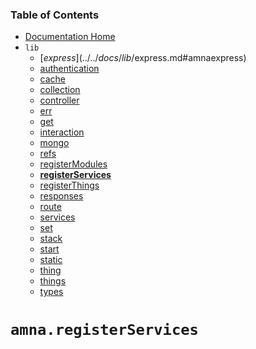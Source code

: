 <!-- -toc- -->
### Table of Contents

- [Documentation Home](../../../../#documentation)
- `lib`
    - [$express](../../docs/lib/$express.md#amnaexpress)
    - [authentication](../../docs/lib/authentication.md#amnaauthentication)
    - [cache](../../docs/lib/cache.md#amnacache)
    - [collection](../../docs/lib/collection.md#amnacollection)
    - [controller](../../docs/lib/controller.md#amnacontroller)
    - [err](../../docs/lib/err.md#amnaerr)
    - [get](../../docs/lib/get.md#amnaget)
    - [interaction](../../docs/lib/interaction.md#amnainteraction)
    - [mongo](../../docs/lib/mongo.md#amnamongo)
    - [refs](../../docs/lib/refs.md#amnarefs)
    - [registerModules](../../docs/lib/registerModules.md#amnaregistermodules)
    - **[registerServices](../../docs/lib/registerServices.md#amnaregisterservices)**
    - [registerThings](../../docs/lib/registerThings.md#amnaregisterthings)
    - [responses](../../docs/lib/responses.md#amnaresponses)
    - [route](../../docs/lib/route.md#amnaroute)
    - [services](../../docs/lib/services.md#amnaservices)
    - [set](../../docs/lib/set.md#amnaset)
    - [stack](../../docs/lib/stack.md#amnastack)
    - [start](../../docs/lib/start.md#amnastart)
    - [static](../../docs/lib/static.md#amnastatic)
    - [thing](../../docs/lib/thing.md#amnathing)
    - [things](../../docs/lib/things.md#amnathings)
    - [types](../../docs/lib/types.md#amnatypes)

<!-- - -->

<!-- -title- -->
# `amna.registerServices`

<!-- - -->
